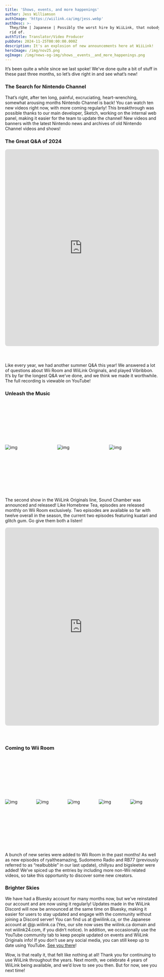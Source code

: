 ```yaml
---
title: 'Shows, events, and more happenings'
author: Jess Williamson
authImage: 'https://wiilink.ca/img/jess.webp'
authDesc: >-
  They/She | Japanese | Possibly the worst hire by WiiLink, that nobody can get
  rid of.
authTitle: Translator/Video Producer
pubDate: 2024-11-25T00:00:00.000Z
description: It's an explosion of new announcements here at WiiLink!
heroImage: /img/nov25.png
ogImage: /img/news-og-img/shows__events__and_more_happenings.png
---
```


It’s been quite a while since we last spoke! We’ve done quite a bit of stuff in these past three months, so let’s dive right in and see what’s new!

### The Search for Nintendo Channel

That’s right, after ten long, painful, excruciating, heart-wrenching, somewhat arousing months Nintendo Channel is back! You can watch ten new videos right now, with more coming regularly! This breakthrough was possible thanks to our main developer, Sketch, working on the internal web panel, making it easier for the team to update the channel! New videos and banners with the latest Nintendo news and archives of old Nintendo Channel videos and shows!

### The Great Q&A of 2024

<iframe width="100%" height="645" src="https://www.youtube.com/embed/WTmamEVk6ts" title="WiiLink August 2024 Q&amp;A Panel" frameborder="0" allow="accelerometer; autoplay; clipboard-write; encrypted-media; gyroscope; picture-in-picture; web-share" referrerpolicy="strict-origin-when-cross-origin" style="border-radius:8px; margin-bottom:40px;" allowfullscreen></iframe>

Like every year, we had another summer Q&A this year! We answered a lot of questions about Wii Room and WiiLink Originals, and played Vibribbon. It’s by far the longest Q&A we’ve done, and we think we made it worthwhile. The full recording is viewable on YouTube!

### Unleash the Music

<div class="blogimgcontainer" style="width:100%; display:flex; flex-direction:row; align-items:center; gap:8px; height:300px; transition: 0.2s ease; position:relative;">

![img](/img/soundchamber.png)

![img](/img/soundchamber2.png)

![img](/img/soundchamber3.png)

</div>

The second show in the WiiLink Originals line, Sound Chamber was announced and released! Like Homebrew Tea, episodes are released monthly on Wii Room exclusively. Two episodes are available so far with twelve overall in the season, the current two episodes featuring kuatari and glitch gum. Go give them both a listen!

<iframe width="100%" height="649" src="https://www.youtube.com/embed/w1P9fnpS59k" title="This is WiiLink Originals" frameborder="0" allow="accelerometer; autoplay; clipboard-write; encrypted-media; gyroscope; picture-in-picture; web-share" referrerpolicy="strict-origin-when-cross-origin"
style="border-radius:8px; margin-bottom:40px;" allowfullscreen></iframe>

### Coming to Wii Room

<div class="blogimgcontainer" style="width:100%; display:flex; flex-direction:row; align-items:center; gap:8px; height:300px; transition: 0.2s ease; position:relative;">

![img](/img/soundchamber.png)

![img](/img/pineapplenews.jpg)

![img](/img/chillysu.png)

![img](/img/fami.png)

![img](/img/sudomemoradio.png)

</div>

<style>
    .blogimgcontainer p:hover {
        width: 200% !important;
        transition: 0.2s ease !important;
    }

    .blogimgcontainer p {
        width: 100%;
        transition: 0.2s ease !important;
    }
</style>

A bunch of new series were added to Wii Room in the past months! As well as new episodes of ryaltheamazing, Sudomemo Radio and RB77 (previously referred to as “realbubble” in our last update), chillysu and bigsleeter were added! We’ve spiced up the entries by including more non-Wii related videos, so take this opportunity to discover some new creators.

### Brighter Skies

We have had a Bluesky account for many months now, but we’ve reinstated our account and are now using it regularly! Updates made in the WiiLink Discord will now be announced at the same time on Bluesky, making it easier for users to stay updated and engage with the community without joining a Discord server! You can find us at @wiilink.ca, or the Japanese account at @jp.wiilink.ca (Yes, our site now uses the wiilink.ca domain and not wiilink24.com, if you didn’t notice). In addition, we occasionally use the YouTube community tab to keep people updated on events and WiiLink Originals info! If you don’t use any social media, you can still keep up to date using YouTube. [See you there](https://bsky.app/profile/wiilink24.com)!

  
  

Wow, is that really it, that felt like nothing at all! Thank you for continuing to use WiiLink throughout the years. Next month, we celebrate 4 years of WiiLink being available, and we’d love to see you then. But for now, see you next time!
